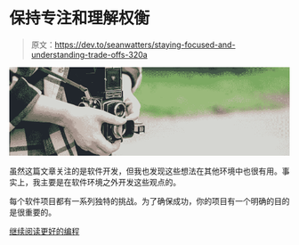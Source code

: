 # 保持专注和理解权衡

> 原文：<https://dev.to/seanwatters/staying-focused-and-understanding-trade-offs-320a>

[![](img/9312dcbf9ed7a88730ef7caafba7a432.png)](https://medium.com/better-programming/staying-focused-and-understanding-trade-offs-4ec9d9be315d?source=rss-271bd352303c------2)

虽然这篇文章关注的是软件开发，但我也发现这些想法在其他环境中也很有用。事实上，我主要是在软件环境之外开发这些观点的。

每个软件项目都有一系列独特的挑战。为了确保成功，你的项目有一个明确的目的是很重要的。

[继续阅读更好的编程](https://medium.com/better-programming/staying-focused-and-understanding-trade-offs-4ec9d9be315d?source=friends_link&sk=86f387aef477318f5cffae40e318c667)